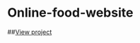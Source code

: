 # Online-food-website
##<a href="https://rishavktr100.github.io/Online-food-website/">View project</a>
